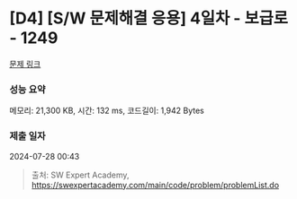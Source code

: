 # [D4] [S/W 문제해결 응용] 4일차 - 보급로 - 1249 

[문제 링크](https://swexpertacademy.com/main/code/problem/problemDetail.do?contestProbId=AV15QRX6APsCFAYD) 

### 성능 요약

메모리: 21,300 KB, 시간: 132 ms, 코드길이: 1,942 Bytes

### 제출 일자

2024-07-28 00:43



> 출처: SW Expert Academy, https://swexpertacademy.com/main/code/problem/problemList.do
